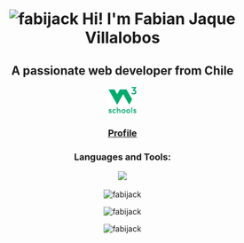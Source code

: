 <!DOCTYPE html>
<html>
  
<head>
  <meta charset="UTF-8">
  <meta http-equiv="refresh" content="30">
  <meta name="viewport" content="width=device-width, initial-scale=1.0">
</head>
  
<body>
  
<h1 align="center">
  <img src="https://komarev.com/ghpvc/?username=fabijack&label=Profile%20views&color=0e75b6&style=flat" alt="fabijack" />
  Hi! I'm Fabian Jaque Villalobos
</h1>
  
<div align="center">
  <h2>
    A passionate web developer from Chile
  </h2> 
</div>
<div align="center" display="flex">
    <a href="https://www.w3profile.com/FabiJack"> 
      <img width="50px" src="https://github.com/FabiJack/FabiJack/blob/main/Images/W3Schools_2020.png" alt="fabijack" />
      <h3>Profile</h3>
    </a>    
</div>
  
<h3 align="center">Languages and Tools:</h3>
<p align="center">
  <a href="https://skillicons.dev">
    <img src="https://skillicons.dev/icons?i=html,css,javascript,python,mysql,django,angular,bootstrap,vscode"/>
  </a>
</p>
  
</div>  

<p align="center"><img src="https://github-readme-stats-sigma-five.vercel.app/api/top-langs?username=fabijack&show_icons=true&theme=dark" alt="fabijack" /></p>
<p align="center"><img  src="https://github-readme-stats-sigma-five.vercel.app/api?username=fabijack&show_icons=true&theme=dark" alt="fabijack"/></p>
<p align="center"><img src="https://github-readme-streak-stats.herokuapp.com/?user=fabijack&show_icons=true&theme=dark" alt="fabijack"/></p>

  
</body>
</html>

